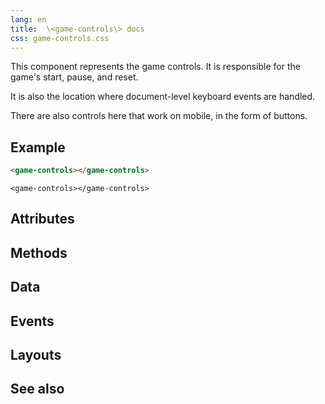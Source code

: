 ```yaml
---
lang: en
title:  \<game-controls\> docs
css: game-controls.css
---
```


<main>

This component represents the game controls. It is responsible for the game's
start, pause, and reset.

It is also the location where document-level keyboard events are handled.

There are also controls here that work on mobile, in the form of buttons.

## Example

```html
<game-controls></game-controls>
```

```{=html}
<game-controls></game-controls>
```

## Attributes

## Methods

## Data

## Events

## Layouts

## See also

</main>

<script type="module">
import {GameControls} from './GameControls.js'

window.gameControls = document.querySelector('game-controls')
</script>
